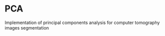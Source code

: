 PCA
===

Implementation of principal components analysis for computer tomography images segmentation
